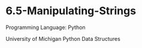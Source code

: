 # 6.5-Manipulating-Strings

Programming Language: Python

University of Michigan Python Data Structures
